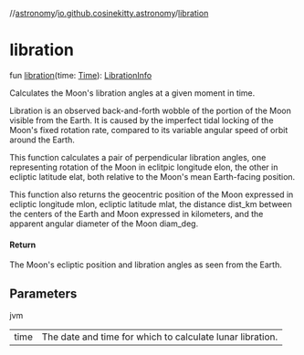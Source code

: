 //[astronomy](../../index.md)/[io.github.cosinekitty.astronomy](index.md)/[libration](libration.md)

# libration

fun [libration](libration.md)(time: [Time](-time/index.md)): [LibrationInfo](-libration-info/index.md)

Calculates the Moon's libration angles at a given moment in time.

Libration is an observed back-and-forth wobble of the portion of the Moon visible from the Earth. It is caused by the imperfect tidal locking of the Moon's fixed rotation rate, compared to its variable angular speed of orbit around the Earth.

This function calculates a pair of perpendicular libration angles, one representing rotation of the Moon in eclitpic longitude elon, the other in ecliptic latitude elat, both relative to the Moon's mean Earth-facing position.

This function also returns the geocentric position of the Moon expressed in ecliptic longitude mlon, ecliptic latitude mlat, the distance dist_km between the centers of the Earth and Moon expressed in kilometers, and the apparent angular diameter of the Moon diam_deg.

#### Return

The Moon's ecliptic position and libration angles as seen from the Earth.

## Parameters

jvm

| | |
|---|---|
| time | The date and time for which to calculate lunar libration. |
